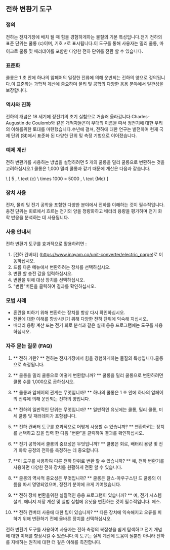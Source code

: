 ## 전하 변환기 도구

### 정의
전하는 전자기장에 배치 될 때 힘을 경험하게하는 물질의 기본 특성입니다.전기 전하의 표준 단위는 쿨롱 (c)이며, 기호 ⚡로 표시됩니다.이 도구를 통해 사용자는 밀리 쿨롱, 마이크로 쿨롱 및 패러데이를 포함한 다양한 전하 단위를 전환 할 수 있습니다.

### 표준화
쿨롱은 1 초 안에 하나의 암페어의 일정한 전류에 의해 운반되는 전하의 양으로 정의됩니다.이 표준화는 과학적 계산에 중요하며 물리 및 공학의 다양한 응용 분야에서 일관성을 보장합니다.

### 역사와 진화
전하의 개념은 18 세기에 정전기의 초기 실험으로 거슬러 올라갑니다.Charles-Augustin de Coulomb와 같은 개척자들은이 부대의 이름을 따서 정전기에 대한 우리의 이해를위한 토대를 마련했습니다.수년에 걸쳐, 전하에 대한 연구는 발전하여 현재 국제 단위 (SI)에서 표준화 된 다양한 단위 및 측정 기법으로 이어졌습니다.

### 예제 계산
전하 변환기를 사용하는 방법을 설명하려면 5 개의 쿨롱을 밀리 쿨롱으로 변환하는 것을 고려하십시오.1 쿨롱은 1,000 밀리 쿨롱과 같기 때문에 계산은 다음과 같습니다.

\ [
5 \, \ text {c} \ times 1000 = 5000 \, \ text {Mc}
\]

### 장치 사용
전자, 물리 및 전기 공학을 포함한 다양한 분야에서 전하를 이해하는 것이 필수적입니다.충전 단위는 회로에서 흐르는 전기의 양을 정량화하고 배터리 용량을 평가하며 전기 화학 반응을 분석하는 데 사용됩니다.

### 사용 안내서
전하 변환기 도구를 효과적으로 활용하려면 :
1. [전하 컨버터] (https://www.inayam.co/unit-converter/electric_parge)로 이동하십시오.
2. 드롭 다운 메뉴에서 변환하려는 장치를 선택하십시오.
3. 변환 할 충전 값을 입력하십시오.
4. 변환을 위해 대상 장치를 선택하십시오.
5. "변환"버튼을 클릭하여 결과를 확인하십시오.

### 모범 사례
- 혼란을 피하기 위해 변환하는 장치를 항상 다시 확인하십시오.
- 전환에 대한 이해를 향상시키기 위해 다양한 전하 단위에 익숙해 지십시오.
- 배터리 용량 계산 또는 전기 회로 분석과 같은 실제 응용 프로그램에는 도구를 사용하십시오.

### 자주 묻는 질문 (FAQ)

1. ** 전하 가란? **
전하는 전자기장에서 힘을 경험하게하는 물질의 특성입니다.쿨롱으로 측정됩니다.

2. ** 쿨롱을 밀리 쿨롱으로 어떻게 변환합니까? **
쿨롱을 밀리 쿨롱으로 변환하려면 쿨롱 수를 1,000으로 곱하십시오.

3. ** 쿨롱과 암페어의 관계는 무엇입니까? **
하나의 쿨롱은 1 초 안에 하나의 암페어의 전류에 의해 운반되는 전하의 양입니다.

4. ** 전하의 일반적인 단위는 무엇입니까? **
일반적인 유닛에는 쿨롱, 밀리 쿨롱, 미세 쿨롱 및 패러데이가 포함됩니다.

5. ** 전하 컨버터 도구를 효과적으로 어떻게 사용할 수 있습니까? **
변환하려는 장치를 선택하고 값을 입력 한 다음 "변환"을 클릭하여 결과를 확인하십시오.

6. ** 전기 공학에서 쿨롱의 중요성은 무엇입니까? **
쿨롱은 회로, 배터리 용량 및 전기 화학 공정의 전하를 측정하는 데 중요합니다.

7. **이 도구를 사용하여 다른 전하 단위로 변환 할 수 있습니까? **
예, 전하 변환기를 사용하면 다양한 전하 장치를 원활하게 전환 할 수 있습니다.

8. ** 쿨롱의 역사적 중요성은 무엇입니까? **
쿨롱은 찰스-아우구스틴 드 쿨롱의 이름을 따서 명명되었으며, 정전기 분야에 크게 기여했습니다.

9. ** 전하 장치 변환을위한 실질적인 응용 프로그램이 있습니까? **
예, 전기 시스템 설계, 에너지 저장 계산 및 실험 실험에 유닛을 변환하는 것이 필수적입니다. 에스.

10. ** 전하 컨버터 사용에 대한 팁이 있습니까? **
다른 장치에 익숙해지고 오류를 피하기 위해 변환하기 전에 올바른 장치를 선택하십시오.

전하 변환기 도구를 사용하여 사용자는 전하 측정의 복잡성을 쉽게 탐색하고 전기 개념에 대한 이해를 향상시킬 수 있습니다.이 도구는 실제 계산에 도움이 될뿐만 아니라 전하를 지배하는 원칙에 대한 더 깊은 이해를 촉진합니다.